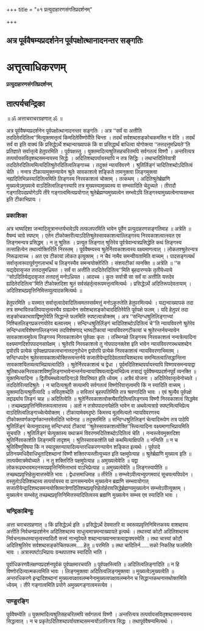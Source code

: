 +++
title = "०१ प्रत्युदाहारणसंगतिप्रदर्शनम्"

+++


## अत्र पूर्ववैषम्यप्रदर्शनेन पूर्वपक्षोत्थानादनन्तर सङ्गतिः

# **अत्तृत्वाधिकरणम्**

**प्रत्युदाहारणसंगतिप्रदर्शनम्**

## **तात्पर्यचन्द्रिका**

॥ ॐ अत्ताचराचरग्रहणात् ॐ ॥

अत्र पूर्ववैषम्यप्रदर्शनेन पूर्वपक्षोत्थानादनन्तर सङ्गतिः । अत्र ‘‘सर्वं वा अत्तीति तददितेरदितित्व’’मित्युक्तमत्तृत्वं किमदितेर्विष्णोर्वेति चिन्ता । तदर्थं सर्वशब्दसङ्कोचकमस्ति न वेति । तदर्थं सर्वं वा इति वाक्यं किं प्रसिद्धेऽर्थे शब्दान्वाख्यापकं किं वा प्रसिद्धार्थं बाधित्वा योगोक्त्या ‘‘तत्तदत्तुमध्रियते’’ति प्रतिज्ञाते सर्वात्तृत्वे हेतुपरमिति । पूर्वपक्षस्तु । युक्तमादित्यश्रुतिसहचरितमपि सर्वगतत्वं विष्णौ । अन्तरित्यत्र तत्पर्यायसवितृशब्दसमन्वयस्य सिद्धेः । अदितिशब्दपर्यायस्यापि न तत्र सिद्धिः । तथाचादितिरेवात्री तददितेरदितित्वमित्यदितिश्रुतेरदितित्वलिङ्गाच्च । तदुक्तं न्यायविवरणे । श्रुतिर्लिङ्गं चादितिशब्दोऽदितित्वं चेति । नन्वत्र टीकायामुक्तन्यायेन श्रुतेः सावकाशत्वे शङ्किते तामनुक्त्वा लिङ्गमुक्त्वा नह्यदितिभिन्नस्यादितित्वमिति लिङ्गस्य निरवकाशत्वं चोक्तम् । तत्कथम् । अदितिश्रुतेर्ब्रह्मणि मुख्यत्वेऽमुख्यत्वे वाऽदितित्वलिङ्गस्यापि तत्र मुख्यस्यामुख्यस्य वा सम्भवादिति चेदुच्यते । तीरादौ गङ्गादिपदप्रयोगेऽपि तीरे गङ्गात्वमित्यप्रयोगात् श्रुतेर्ब्रह्मण्यमुख्यत्वेन सम्भवेऽपि लिङ्गस्यामुख्यत्वेनाप्यसम्भव इति टीकाभिप्रायः ।

### **प्रकाशिका**

अत्र भाष्यदिशा जन्मादिसूत्रानन्तर्यभावेऽपि तत्फलपरमिति भावेन पूर्वेण प्रत्युदाहरणसङ्गतिमाह ॥ अत्रेति ॥ वैषम्यं चाग्रे स्पष्टम् । एतेन टीकोक्तरीत्याऽदितिश्रुतेस्सावकाशत्वाल्लिङ्गस्य निरवकाशत्वात्स्वत एव लिङ्गमन्यत्र प्रसिद्धम् । न तु श्रुतितः । प्रत्युत लिङ्गात् श्रुतिरेव पूर्वत्रेवान्यत्रप्रसिद्धेति कथं लिङ्गस्य तत्साहित्येन तथात्वोक्तिरिति निरस्तम् । पूर्ववैषम्यस्य श्रुतेर्निरवकाशत्वस्य वक्ष्यमाणत्वात् । लोकतश्श्रुतेरन्यत्र निरूढत्वाच्च । अत एव टीकायां लोकत इत्युक्तम् । न चैवं नामैव समन्वीयतामिति वाच्यम् । पादसङ्गत्यर्थं सर्वात्तृत्वरूपापूर्वगुणलाभार्थं च लिङ्गस्यैव समन्वयोक्तेरिति । संशयटीकां व्यनक्ति ॥ अत्रेति ॥ ‘‘स यद्यदेवासृजत तत्तदत्तुमध्रियत । सर्वं वा अत्तीति तददितेरदितित्व’’मिति बृहदारण्यके तृतीयेध्याये ‘‘सोऽदितिर्यद्यदसृजत तत्तदत्तुं मनोऽध्रियत । आदच्च । कुतः सर्वात्री सा सर्वं वा अत्तीति यत्तदेव ह्यदितेरदितित्व’’मिति टीकोक्तदिशा श्रुतं सर्वसंहर्तृत्वरूपमत्तृत्वमित्यर्थः । प्रसिद्धेऽर्थे अदितिरूपदेवतायाम् । अदितिशब्दप्रवृत्तिनिमित्तव्युत्पादकमित्यर्थः ॥

हेतुपरमिति ॥ यस्मात् सर्वात्तृत्वादेवादितित्वमतस्सर्वमत्तुं मनोऽकुरुतेति हेतुपरमित्यर्थः । यद्यन्वाख्यापकं तदा तत्र सम्भावितकतिपयात्तृत्वस्यैव ग्राह्यत्वेन सर्वशब्दसङ्कोचाददितिरेवेति पूर्वपक्षे फलम् । यदि हेतुपरं तदा सङ्कोचकाभावाद्विष्णुरेवेति सिद्धान्ते फलमिति स्पष्टत्वान्नोक्तम् । अत्र ‘‘सन्दिग्धश्रुतिलिङ्गाभ्यां निश्चितलिङ्गप्रकरणयोरेव बलवत्त्वम् । सन्दिग्धश्रुतिर्लिङ्गं चादितिशब्दोऽदितित्वं चे’’ति न्यायविवरणे श्रुतेरेव सन्दिग्धत्वविशेषणाल्लिङ्गस्य तदविशेषणाद् भाष्यटीकायां न्यायविवरणटीकायां च श्रुतेरन्तर्नयन्यायेन सावकाशत्वमुपेत्य लिङ्गस्य निरवकाशत्वेन पूर्वपक्षः कृतः । तस्मिन्पक्षे लिङ्गस्य निरवकाशत्वं नन्वत्रेत्यादिना वक्ष्यमाणदिशोपपादनसापेक्षम् । श्रुतेरपि निरवकाशत्वे तु नोपपादनक्लेश इति भावेन न्यायविवरणस्थचशब्देन द्वयोरपि प्रत्येकं पूर्वपक्षप्रापकत्वभानात्तदनुरोधेन द्वयोरपि प्रत्येकं निरवकाशत्वं न्यायविवरणाभिमतम् । सन्दिग्धपदेन श्रुतेस्सावकाशत्वोक्तिस्त्वन्तर्नये सजातीयेन्द्रादिदेवतावाचिशब्दस्य समन्वितत्वात्सिद्धान्तिना सावकाशयितव्यत्वाभिप्रायत्वादिति । श्रुतेर्निरवकाशत्वं च द्वेधा । पूर्वमदितिशब्दपर्यायस्यापि विष्णावसमन्वयाद्वा श्रुतिबाधकनिरवकाशविष्णुलिङ्गाभावेनान्तर्नयन्यायाविषयत्वाद्वेत्यभिप्रेत्य तत्राद्यं पूर्ववैषम्यप्रदर्शनपूर्वं व्यनक्ति ॥ युक्तमित्यादिना ॥ द्वितीयमथवेत्यादिनाऽग्रे विवरिष्यत इति ध्येयम् । अत्रैवं योजना । अदितिरेवात्तृत्वेनोच्यते । तददितेरित्यादिश्रुतेः । न चादित्यश्रुतौ सत्यामपि सर्वगतत्वं विष्णोरिवात्तृत्वमपि किं न स्यादिति वाच्यम् । युक्तमादित्यश्रुतीत्यादि ॥ सवितृशब्देति ॥ सवितारं बृहस्पतिमिति तत्र श्रवणादिति भावः । एवं श्रुत्यैव पूर्वपक्षे तद्दार्ढ्याय लिङ्गं चाह ॥ अदितित्वेति ॥ श्रुतेर्निरवकाशत्वोक्त्यैवादितित्वलिङ्गस्य विष्णौ निरवकाशत्वं सिद्धमेव । तच्छब्दप्रवृत्तिनिमित्तरूपत्वात्तस्य । अतो न तत्रोपपादनापेक्षेति भावेन वा अथवेत्यत्राग्रे स्पष्टमित्यभिप्रेत्य वाऽदितित्वलिङ्गाच्चेत्येवोक्तम् । टीकायामेवमदृष्टेः किमस्य मूलमित्यतो न्यायविवरणस्य टीकोक्तवर्णकाद्वर्णकान्तरमेतदिति भावेनाह ॥ तदुक्तमिति ॥ सन्दिग्धश्रुतिलिङ्गं चेत्यादिरूपेण तत्र पाठेपि श्रुतिर्लिङ्गं चेत्यनुवादस्तु सन्दिग्धपदं टीकायां ‘‘श्रुतेस्सावकाशत्वोक्ति’’स्त्वित्यादिना वक्ष्यमाणाभिप्रायमिति सूचयति । श्रुतिर्लिङ्गं चेत्युक्तस्य यथाक्रमं विवरणमदितिशब्दोऽदितित्वं चेति । नन्वस्त्वेवमुक्तदिशा श्रुतिर्निरवकाशेति लिङ्गमपि तादृशम् । श्रुतिस्सावकाशेति पक्षे कथमित्याक्षिपति ॥ नन्विति ॥ न च श्रुतिर्विष्णुविषया किं न स्यादुक्तन्यायादित्यन्तरधिकरणन्यायेन शङ्कित इत्यर्थः । पूर्वपादे प्रतिनयमधिदैवाधिभूतादिशब्दानां विष्णौ शक्तिरप्यस्तीत्युच्यत इति पक्षमुपेत्याह ॥ श्रुतेर्ब्रह्मणि मुख्यत्व इति ॥ तात्पर्यमात्रमेवोच्यते । न तु शक्तिरिति पक्षमुपेत्याह ॥ अमुख्यत्वेवेति ॥ यद्वा लोकरूढ्यभावमदनरूपप्रवृत्तिनिमित्ताभावं वाऽभिप्रेत्याह ॥ अमुख्यत्वेवेति ॥ लिङ्गस्यापीति ॥ तच्छब्दप्रवृत्तिहेतुत्वात्तस्येति भावः । द्वेधासमाधिमाह ॥ तीरेति ॥ सम्भवेऽपीत्यभ्युपगमवादं सूचयत्यपिपदेन । वस्तुतोऽदितिशब्दस्य तत्पर्यायस्य वा प्रागसमन्वयेन मुख्यत्वेन ब्रह्मणि सम्भवायोगात् सजातीयेन्द्रादिशब्दसमन्वयोक्तिमात्रेणादितिशब्दप्रवृत्तिहेतोर्हरावसिद्धेर्ब्रह्मण्यमुख्यत्वेन सम्भवेऽपीत्युक्तम् । मुख्यत्वेन सम्भवेतु तच्छब्दप्रवृत्तिनिमित्तस्यादितित्वस्य ब्रह्मणि मुख्यत्वेन सम्भव एव स्यादिति भावः ।

### **चन्द्रिकाबिन्दुः**

अत्ता चराचरग्रहणात् ॥ किं प्रसिद्धेऽर्थ इति ॥ प्रसिद्धेऽर्थे देवमातरि वा स्वरूपप्रवृत्तिनिमित्तकस्य वाशब्दस्य अत्तीति निर्वचनप्रदर्शनेन अदितिशब्दस्य साधुत्वमात्रमन्वाख्यायते इत्यर्थः । तथास्यां कोटौ अदितिशब्दस्य निर्वचनलब्धस्यात्तृत्वस्यादितौ सत्त्वं नाभ्युपेयते शब्दान्वाख्यानमात्रत्वाद्वाक्यस्येति । तथा चास्यां कोटौ अदितिश्रुतिरेव सर्वशब्दसङ्कोचितफलम.....हेतु ॥ परमिति ॥ तथा चादितिर्न......सको निकतिह फलमिति भावः । अत्रास्पष्टोऽभिप्रायः ग्रन्थपातश्च स्यादिति भाति ।

पूर्वाधिकरणवैलक्षण्यप्रदर्शनपूर्वकं पूर्वपक्षमारचयति ॥ पूर्वपक्षस्त्विति ॥ अदितित्वलिङ्गादिति ॥ न हि विष्णोरदित्यात्मकत्वमिति भावः । लिङ्गमुक्तवा अदितित्वलिङ्गमुक्तवा ॥ मुख्यत्वेऽमुख्यत्वेति ॥ अन्तरधिकरणे इन्द्रादिशब्दानां मुख्यत्वपक्षावलम्बनेनामुख्यत्वपक्षावलम्बनेन च सिद्धान्तकथनात्तथोक्तमिति ध्येयम् । तीरे गङ्गात्वमिति प्रयोगे अमुख्यगङ्गात्वमस्त्येव ।

### **पाण्डुरङ्गि**

पूर्ववैषम्येति ॥ युक्तमादित्यश्रुतिसहचरितमपि सर्वगतत्वं विष्णौ । अन्तरित्यत्र तत्पर्यायसवितृशब्दसमन्वयस्य सिद्धत्वात् । न च प्रकृतेऽदितिशब्दपर्यायशब्दसमन्वयोंऽतरित्यत्र सिद्धः । तथापूर्ववैषम्यमित्यर्थः ।

